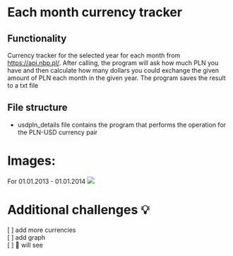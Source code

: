 # Each month currency tracker
## Functionality

Currency tracker for the selected year for each month from https://api.nbp.pl/. After calling, the program will ask how much PLN you have and then calculate how many dollars you could exchange the given amount of PLN each month in the given year. The program saves the result to a txt file
## File structure
- usdpln_details file contains the program that performs the operation for the PLN-USD currency pair

# Images:
For 01.01.2013 - 01.01.2014
![](https://i.ibb.co/XxPY68p/currency.jpg)

# Additional challenges :bulb:
[ ] add more currencies  
[ ] add graph  
[ ] :hammer: will see 